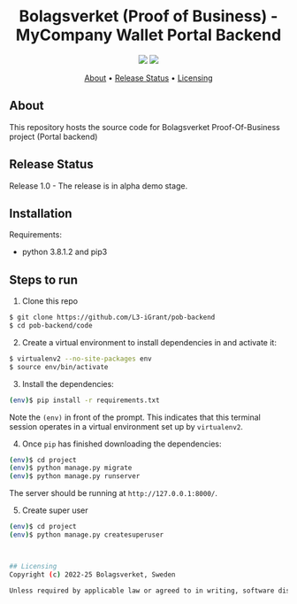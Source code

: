<h1 align="center">
    Bolagsverket (Proof of Business) - MyCompany Wallet Portal Backend
</h1>

<p align="center">
    <a href="/../../commits/" title="Last Commit"><img src="https://img.shields.io/github/last-commit/L3-iGrant/pob-backend?style=flat"></a>
    <a href="/../../issues" title="Open Issues"><img src="https://img.shields.io/github/issues/L3-iGrant/pob-backend?style=flat"></a>
</p>

<p align="center">
  <a href="#about">About</a> •
  <a href="#release-status">Release Status</a> •
  <a href="#licensing">Licensing</a>
</p>

## About

This repository hosts the source code for Bolagsverket Proof-Of-Business project  (Portal backend)
## Release Status

Release 1.0 - The release is in alpha demo stage. 
## Installation

Requirements:
- python 3.8.1.2 and pip3
## Steps to run

1. Clone this repo

```sh
$ git clone https://github.com/L3-iGrant/pob-backend
$ cd pob-backend/code
```

2. Create a virtual environment to install dependencies in and activate it:

```sh
$ virtualenv2 --no-site-packages env
$ source env/bin/activate
```

3. Install the dependencies:

```sh
(env)$ pip install -r requirements.txt
```
Note the `(env)` in front of the prompt. This indicates that this terminal
session operates in a virtual environment set up by `virtualenv2`.

4. Once `pip` has finished downloading the dependencies:
```sh
(env)$ cd project
(env)$ python manage.py migrate
(env)$ python manage.py runserver
```
The server should be running at `http://127.0.0.1:8000/`.

5. Create super user
```sh
(env)$ cd project
(env)$ python manage.py createsuperuser



## Licensing
Copyright (c) 2022-25 Bolagsverket, Sweden

Unless required by applicable law or agreed to in writing, software distributed under the License is distributed on an "AS IS" BASIS, WITHOUT WARRANTIES OR CONDITIONS OF ANY KIND, either express or implied. See the LICENSE for the specific language governing permissions and limitations under the License.
